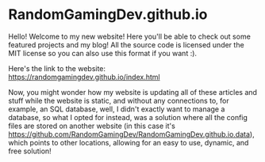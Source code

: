 # RandomGamingDev.github.io

Hello! Welcome to my new website! Here you'll be able to check out some featured projects and my blog! All the source code is licensed under the MIT license so you can also use this format if you want :).</br>

Here's the link to the website: https://randomgamingdev.github.io/index.html </br>

Now, you might wonder how my website is updating all of these articles and stuff while the website is static, and without any connections to, for example, an SQL database, well, I didn't exactly want to manage a database, so what I opted for instead, was a solution where all the config files are stored on another website (in this case it's https://github.com/RandomGamingDev/RandomGamingDev.github.io.data), which points to other locations, allowing for an easy to use, dynamic, and free solution!
